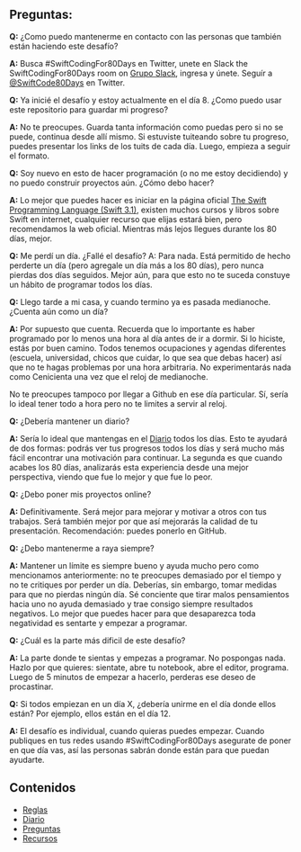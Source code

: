 ## Preguntas:

**Q:** ¿Como puedo mantenerme en contacto con las personas que también están haciendo este desafío?

**A:** Busca #SwiftCodingFor80Days en Twitter, unete en Slack the SwiftCodingFor80Days room on [Grupo Slack](https://swiftcodingfor80days.slack.com), ingresa y únete. Seguír a [@SwiftCode80Days](https://twitter.com/SwiftCode80Days) en Twitter.

**Q:** Ya inicié el desafío y estoy actualmente en el día 8. ¿Como puedo usar este repositorio para guardar mi progreso?

**A:** No te preocupes. Guarda tanta información como puedas pero si no se puede, continua desde allí mismo. Si estuviste tuiteando sobre tu progreso, puedes presentar los links de los tuits de cada día. Luego, empieza a seguir el formato.

**Q:** Soy nuevo en esto de hacer programación (o no me estoy decidiendo) y no puedo construir proyectos aún. ¿Cómo debo hacer? 

**A:** Lo mejor que puedes hacer es iniciar en la página oficial [The Swift Programming Language (Swift 3.1)](https://developer.apple.com/library/content/documentation/Swift/Conceptual/Swift_Programming_Language/TheBasics.html#//apple_ref/doc/uid/TP40014097-CH5-ID309), existen muchos cursos y libros sobre Swift en internet, cualquier recurso que elijas estará bien, pero recomendamos la web oficial. Mientras más lejos llegues durante los 80 días, mejor.

**Q:** Me perdí un día. ¿Fallé el desafío? A: Para nada. Está permitido de hecho perderte un día (pero agregale un día más a los 80 días), pero nunca pierdas dos días seguidos. Mejor aún, para que esto no te suceda constuye un hábito de programar todos los días.

**Q:** Llego tarde a mi casa, y cuando termino ya es pasada medianoche. ¿Cuenta aún como un día? 

**A:** Por supuesto que cuenta. Recuerda que lo importante es haber programado por lo menos una hora al día antes de ir a dormir. Si lo hiciste, estás por buen camino. Todos tenemos ocupaciones y agendas diferentes (escuela, universidad, chicos que cuidar, lo que sea que debas hacer) así que no te hagas problemas por una hora arbitraria. No experimentarás nada como Cenicienta una vez que el reloj de medianoche.

No te preocupes tampoco por llegar a Github en ese día particular. Sí, sería lo ideal tener todo a hora pero no te limites a servir al reloj.

**Q:** ¿Debería mantener un diario?

**A:** Sería lo ideal que mantengas en el [Diario](MiDiario.md) todos los días. Esto te ayudará de dos formas: podrás ver tus progresos todos los días y será mucho más fácil encontrar una motivación para continuar. La segunda es que cuando acabes los 80 días, analizarás esta experiencia desde una mejor perspectiva, viendo que fue lo mejor y que fue lo peor.

**Q:** ¿Debo poner mis proyectos online? 

**A:** Definitivamente. Será mejor para mejorar y motivar a otros con tus trabajos. Será también mejor por que así mejorarás la calidad de tu presentación. Recomendación: puedes ponerlo en GitHub.

**Q:** ¿Debo mantenerme a raya siempre?

**A:** Mantener un límite es siempre bueno y ayuda mucho pero como mencionamos anteriormente: no te preocupes demasiado por el tiempo y no te critiques por perder un día. Deberías, sin embargo, tomar medidas para que no pierdas ningún día. Sé conciente que tirar malos pensamientos hacia uno no ayuda demasiado y trae consigo siempre resultados negativos. Lo mejor que puedes hacer para que desaparezca toda negatividad es sentarte y empezar a programar.

**Q:** ¿Cuál es la parte más dificil de este desafío? 

**A:** La parte donde te sientas y empezas a programar. No pospongas nada. Hazlo por que quieres: sientate, abre tu notebook, abre el editor, programa. Luego de 5 minutos de empezar a hacerlo, perderas ese deseo de procastinar.

**Q:** Si todos empiezan en un día X, ¿debería unirme en el día donde ellos están? Por ejemplo, ellos están en el día 12.

**A:** El desafío es individual, cuando quieras puedes empezar. Cuando publiques en tus redes usando #SwiftCodingFor80Days asegurate de poner en que día vas, así las personas sabrán donde están para que puedan ayudarte.

## Contenidos

* [Reglas](Reglas.md)
* [Diario](MiDiario.md) 
* [Preguntas](Preguntas.md)
* [Recursos](Recursos.md)
